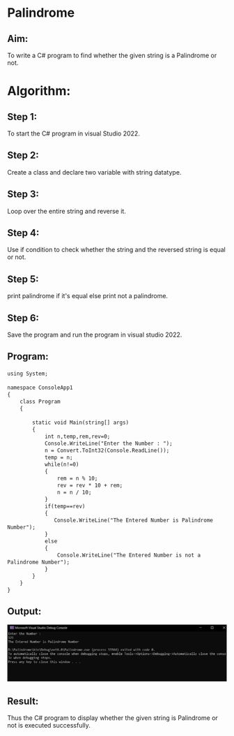 # Palindrome


## Aim:
To write a C# program to find whether the given string is a Palindrome or not.
# Algorithm:
## Step 1:
To start the C# program in visual Studio 2022.

## Step 2:
Create a class and declare two variable with string datatype.

## Step 3:
Loop over the entire string and reverse it.

## Step 4:
Use if condition to check whether the string and the reversed string is equal or not.

## Step 5:
print palindrome if it's equal else print not a palindrome.

## Step 6:
Save the program and run the program in visual studio 2022.

## Program:
```
using System;

namespace ConsoleApp1
{
    class Program
    {

        static void Main(string[] args)
        {
            int n,temp,rem,rev=0;
            Console.WriteLine("Enter the Number : ");
            n = Convert.ToInt32(Console.ReadLine());
            temp = n;
            while(n!=0)
            {
                rem = n % 10;
                rev = rev * 10 + rem;
                n = n / 10;
            }
            if(temp==rev)
            {
               Console.WriteLine("The Entered Number is Palindrome Number");
            }
            else
            {
                Console.WriteLine("The Entered Number is not a Palindrome Number");
            }
        }
    }
}

```
## Output:
![output](Output.png)
## Result:
Thus the C# program to display whether the given string is Palindrome or not is executed successfully.
